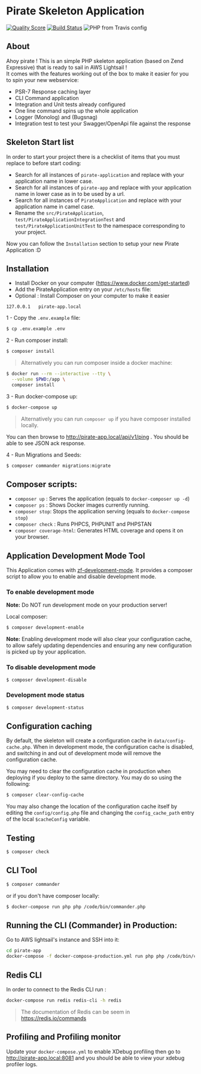 # Pirate Skeleton Application
[![Quality Score][ico-scrutinizer]][link-scrutinizer]
[![Build Status][ico-travis]][link-travis]
![PHP from Travis config](https://img.shields.io/travis/php-v/holidaypirates/pirate-skeleton-application?style=flat-square)
## About
Ahoy pirate ! This is an simple PHP skeleton application (based on Zend Expressive) that is ready to sail in AWS Lightsail !  
It comes with the features working out of the box to make it easier for you to spin your new webservice:

- PSR-7 Response caching layer
- CLI Command application
- Integration and Unit tests already configured
- One line command spins up the whole application
- Logger (Monolog) and (Bugsnag)
- Integration test to test your Swagger/OpenApi file against the response

## Skeleton Start list
In order to start your project there is a checklist of items that you must replace to before start coding:
- Search for all instances of `pirate-application` and replace with your application name in lower case.
- Search for all instances of `pirate-app` and replace with your application name in lower case as in to be used by a url.
- Search for all instances of `PirateApplication` and replace with your application name in camel case.
- Rename the `src/PirateApplication`, `test/PirateApplicationIntegrationTest` and `test/PirateApplicationUnitTest` to the namespace corresponding to your project.

Now you can follow the `Installation` section to setup your new Pirate Application :D

## Installation
- Install Docker on your computer (https://www.docker.com/get-started)
- Add the PirateApplication entry on your `/etc/hosts` file:
- Optional : Install Composer on your computer to make it easier
```
127.0.0.1	pirate-app.local
```
1 - Copy the `.env.example` file:
```bash
$ cp .env.example .env
```
2 - Run composer install:
```bash
$ composer install
```
> Alternatively you can run composer inside a docker machine:
```bash
$ docker run --rm --interactive --tty \
  --volume $PWD:/app \
  composer install
```
3 - Run docker-compose up:
```bash
$ docker-compose up
```
> Alternatively you can run `composer up` if you have composer installed locally.

You can then browse to http://pirate-app.local/api/v1/ping . You should be able to see JSON ack response.

4 - Run Migrations and Seeds:
```bash
$ composer commander migrations:migrate
```

## Composer scripts:
- `composer up` : Serves the application (equals to `docker-composer up -d`)
- `composer ps` : Shows Docker images currently running.
- `composer stop`: Stops the application serving (equals to `docker-compose stop`)
- `composer check` : Runs PHPCS, PHPUNIT and PHPSTAN
- `composer coverage-html`: Generates HTML coverage and opens it on your browser.

## Application Development Mode Tool

This Application comes with [zf-development-mode](https://github.com/zfcampus/zf-development-mode). 
It provides a composer script to allow you to enable and disable development mode.

### To enable development mode

**Note:** Do NOT run development mode on your production server!

Local composer:
```bash
$ composer development-enable
```

**Note:** Enabling development mode will also clear your configuration cache, to 
allow safely updating dependencies and ensuring any new configuration is picked 
up by your application.

### To disable development mode

```bash
$ composer development-disable
```

### Development mode status

```bash
$ composer development-status
```

## Configuration caching

By default, the skeleton will create a configuration cache in
`data/config-cache.php`. When in development mode, the configuration cache is
disabled, and switching in and out of development mode will remove the
configuration cache.

You may need to clear the configuration cache in production when deploying if
you deploy to the same directory. You may do so using the following:

```bash
$ composer clear-config-cache
```

You may also change the location of the configuration cache itself by editing
the `config/config.php` file and changing the `config_cache_path` entry of the
local `$cacheConfig` variable.

## Testing
```bash
$ composer check
```

## CLI Tool
```bash
$ composer commander
```
or if you don't have composer locally:
```bash
$ docker-compose run php php /code/bin/commander.php
```

## Running the CLI (Commander) in Production:
Go to AWS lightsail's instance and SSH into it:
```bash
cd pirate-app
docker-compose -f docker-compose-production.yml run php php /code/bin/commander.php
```

## Redis CLI
In order to connect to the Redis CLI run :
```bash
docker-compose run redis redis-cli -h redis
```

> The documentation of Redis can be seem in https://redis.io/commands

## Profiling and Profiling monitor
Update your `docker-compose.yml` to enable XDebug profiling then go to http://pirate-app.local:8081 and you should be able to view your xdebug profiler logs.

[ico-travis]: https://img.shields.io/travis/holidaypirates/pirate-skeleton-application/master.svg?style=flat-square
[ico-scrutinizer]: https://scrutinizer-ci.com/g/holidaypirates/pirate-skeleton-application/badges/quality-score.png?b=master
[link-travis]: https://travis-ci.org/holidaypirates/pirate-skeleton-application
[link-scrutinizer]: https://scrutinizer-ci.com/g/holidaypirates/pirate-skeleton-application/code-structure
